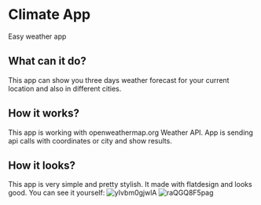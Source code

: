 # Climate App
Easy weather app
## What can it do?
This app can show you three days weather forecast for your current location and also in different cities.
## How it works? 
This app is working with openweathermap.org Weather API. App is sending api calls with coordinates or city and show results.
## How it looks?
This app is very simple and pretty stylish. It made with flatdesign and looks good. You can see it yourself:
![yIvbm0gjwlA](https://user-images.githubusercontent.com/46632290/81840126-33abad00-9551-11ea-9d19-68b272b22c29.jpg)
![raQGQ8F5pag](https://user-images.githubusercontent.com/46632290/81840255-63f34b80-9551-11ea-9da2-1e2ab0c6a9a5.jpg)
